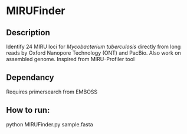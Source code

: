# MIRUFinder

## Description
Identify 24 MIRU loci for *Mycobacterium tuberculosis* directly from long reads by Oxford Nanopore Technology (ONT) and PacBio. Also work on assembled genome.
Inspired from MIRU-Profiler tool

## Dependancy
Requires primersearch from EMBOSS

## How to run:
python MIRUFinder.py sample.fasta
